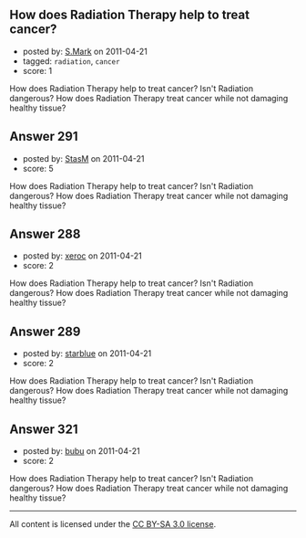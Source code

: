 ## How does Radiation Therapy help to treat cancer?

- posted by: [S.Mark](https://stackexchange.com/users/-1/158-s-mark) on 2011-04-21
- tagged: `radiation`, `cancer`
- score: 1

How does Radiation Therapy help to treat cancer? Isn't Radiation dangerous? How does  Radiation Therapy treat cancer while not damaging healthy tissue?


## Answer 291

- posted by: [StasM](https://stackexchange.com/users/-1/19-stasm) on 2011-04-21
- score: 5

How does Radiation Therapy help to treat cancer? Isn't Radiation dangerous? How does  Radiation Therapy treat cancer while not damaging healthy tissue?


## Answer 288

- posted by: [xeroc](https://stackexchange.com/users/-1/106-xeroc) on 2011-04-21
- score: 2

How does Radiation Therapy help to treat cancer? Isn't Radiation dangerous? How does  Radiation Therapy treat cancer while not damaging healthy tissue?


## Answer 289

- posted by: [starblue](https://stackexchange.com/users/-1/107-starblue) on 2011-04-21
- score: 2

How does Radiation Therapy help to treat cancer? Isn't Radiation dangerous? How does  Radiation Therapy treat cancer while not damaging healthy tissue?


## Answer 321

- posted by: [bubu](https://stackexchange.com/users/-1/109-bubu) on 2011-04-21
- score: 2

How does Radiation Therapy help to treat cancer? Isn't Radiation dangerous? How does  Radiation Therapy treat cancer while not damaging healthy tissue?



---

All content is licensed under the [CC BY-SA 3.0 license](https://creativecommons.org/licenses/by-sa/3.0/).
